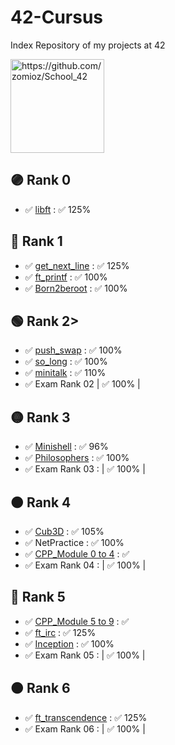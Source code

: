 # 42-Cursus
Index Repository of my projects at 42

<img src="https://avatars.githubusercontent.com/u/154385090?v=4" alt="https://github.com/zomioz/School_42" width="150" height="150">

## 🟣 Rank 0
- ✅ <a href="https://github.com/zomioz/Libft_42">libft</a> : ✅ 125%
## 🔵 Rank 1
- ✅ <a href="https://github.com/zomioz/get_next_line_42">get_next_line</a> : ✅ 125% 
- ✅ <a href="https://github.com/zomioz/ft_printf_42">ft_printf</a> : ✅ 100% 
- ✅ <a href="https://baigal.medium.com/born2beroot-e6e26dfb50ac">Born2beroot</a> : ✅ 100% 
## 🟢 Rank 2>
- ✅ <a href="https://github.com/zomioz/push_swap_42">push_swap</a> : ✅ 100% 
- ✅ <a href="https://github.com/zomioz/so_long_42">so_long</a> : ✅ 100% 
- ✅ <a href="https://github.com/zomioz/minitalk_42">minitalk</a> : ✅ 110% 
- ✅ Exam Rank 02 | ✅ 100% |
## 🟡 Rank 3
- ✅ <a href="https://github.com/zomioz/Minishell_42">Minishell</a> : ✅ 96%
- ✅ <a href="https://github.com/zomioz/Philosophers_42">Philosophers</a> :  ✅ 100%
- ✅ Exam Rank 03 : | ✅ 100% |
## 🟠 Rank 4
- ✅ <a href="https://github.com/zomioz/Cub3D_42">Cub3D</a> : ✅ 105%
- ✅ NetPractice : ✅ 100%
- ✅ <a href="https://github.com/zomioz/CPPModule_42">CPP_Module 0 to 4</a> : ✅
- ✅ Exam Rank 04 : | ✅ 100% |
## 🔴 Rank 5
- ✅ <a href="https://github.com/zomioz/CPPModule_42">CPP_Module 5 to 9</a> : ✅
- ✅ <a href="https://github.com/zomioz/IRC_42">ft_irc</a> : ✅ 125%
- ✅ <a href="https://github.com/zomioz/Inception_42">Inception</a> : ✅ 100%
- ✅ Exam Rank 05 : |  ✅ 100% |
## 🟤 Rank 6
- ✅ <a href="https://github.com/zomioz/ft_transcendence_42">ft_transcendence</a> : ✅ 125%
- ✅ Exam Rank 06 : |  ✅ 100% |

